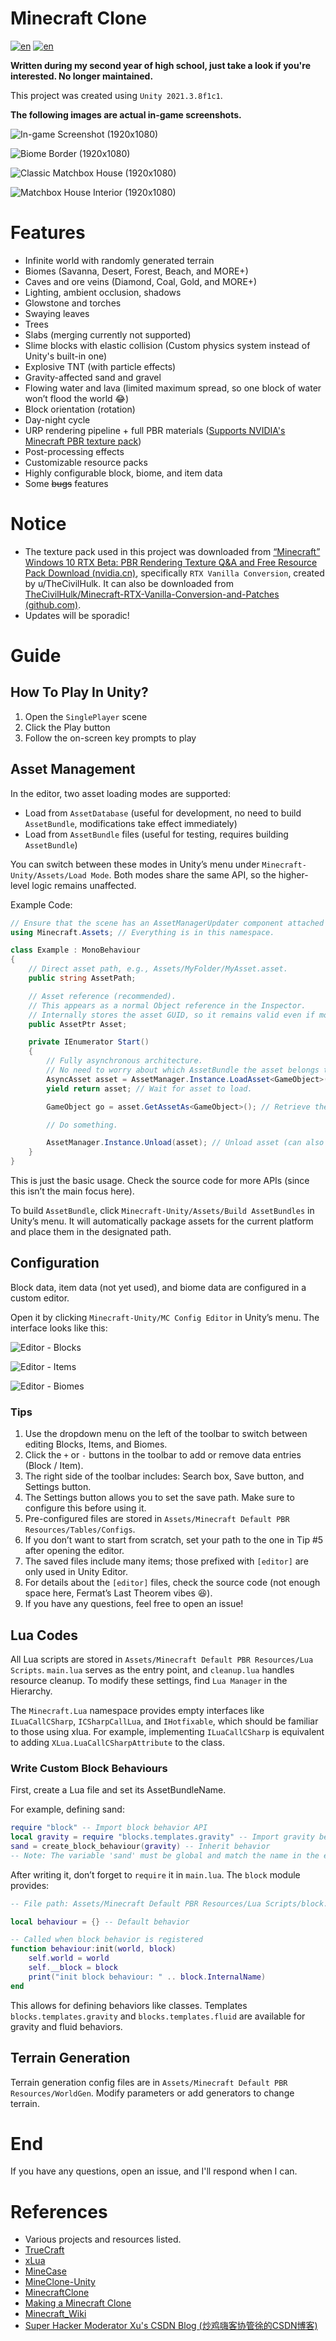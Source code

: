 # Minecraft Clone
[![en](https://img.shields.io/badge/lang-en-blue.svg)](README.en.md)
[![en](https://img.shields.io/badge/lang-zh--CN-red.svg)](README.md)

**Written during my second year of high school, just take a look if you're interested. No longer maintained.**

This project was created using `Unity 2021.3.8f1c1`.

**The following images are actual in-game screenshots.**

![In-game Screenshot (1920x1080)](/Recordings/Capture.png)

![Biome Border (1920x1080)](/Recordings/biome.png)

![Classic Matchbox House (1920x1080)](/Recordings/house.png)

![Matchbox House Interior (1920x1080)](/Recordings/house_inside.png)

# Features

* Infinite world with randomly generated terrain
* Biomes (Savanna, Desert, Forest, Beach, and MORE+)
* Caves and ore veins (Diamond, Coal, Gold, and MORE+)
* Lighting, ambient occlusion, shadows
* Glowstone and torches
* Swaying leaves
* Trees
* Slabs (merging currently not supported)
* Slime blocks with elastic collision (Custom physics system instead of Unity's built-in one)
* Explosive TNT (with particle effects)
* Gravity-affected sand and gravel
* Flowing water and lava (limited maximum spread, so one block of water won’t flood the world 😂)
* Block orientation (rotation)
* Day-night cycle
* URP rendering pipeline + full PBR materials ([Supports NVIDIA's Minecraft PBR texture pack](https://www.nvidia.cn/geforce/guides/minecraft-rtx-texturing-guide/))
* Post-processing effects
* Customizable resource packs
* Highly configurable block, biome, and item data
* Some ~~bugs~~ features

# Notice

* The texture pack used in this project was downloaded from [“Minecraft” Windows 10 RTX Beta: PBR Rendering Texture Q&A and Free Resource Pack Download (nvidia.cn)](https://www.nvidia.cn/geforce/news/minecraft-with-rtx-beta-your-pbr-questions-answered/), specifically `RTX Vanilla Conversion`, created by u/TheCivilHulk. It can also be downloaded from [TheCivilHulk/Minecraft-RTX-Vanilla-Conversion-and-Patches (github.com)](https://github.com/TheCivilHulk/Minecraft-RTX-Vanilla-Conversion-and-Patches).
* Updates will be sporadic!

# Guide

## How To Play In Unity?

1. Open the `SinglePlayer` scene
2. Click the Play button
3. Follow the on-screen key prompts to play

## Asset Management

In the editor, two asset loading modes are supported:

* Load from `AssetDatabase` (useful for development, no need to build `AssetBundle`, modifications take effect immediately)
* Load from `AssetBundle` files (useful for testing, requires building `AssetBundle`)

You can switch between these modes in Unity’s menu under `Minecraft-Unity/Assets/Load Mode`. Both modes share the same API, so the higher-level logic remains unaffected.

Example Code:

```c#
// Ensure that the scene has an AssetManagerUpdater component attached with proper settings, or manually initialize AssetManager.
using Minecraft.Assets; // Everything is in this namespace.

class Example : MonoBehaviour
{
    // Direct asset path, e.g., Assets/MyFolder/MyAsset.asset.
    public string AssetPath;

    // Asset reference (recommended).
    // This appears as a normal Object reference in the Inspector.
    // Internally stores the asset GUID, so it remains valid even if moved or renamed.
    public AssetPtr Asset;

    private IEnumerator Start()
    {
        // Fully asynchronous architecture.
        // No need to worry about which AssetBundle the asset belongs to.
        AsyncAsset asset = AssetManager.Instance.LoadAsset<GameObject>(Asset); // Can also use AssetPath.
        yield return asset; // Wait for asset to load.

        GameObject go = asset.GetAssetAs<GameObject>(); // Retrieve the object.

        // Do something.

        AssetManager.Instance.Unload(asset); // Unload asset (can also unload by name).
    }
}
```

This is just the basic usage. Check the source code for more APIs (since this isn’t the main focus here).

To build `AssetBundle`, click `Minecraft-Unity/Assets/Build AssetBundles` in Unity’s menu. It will automatically package assets for the current platform and place them in the designated path.

## Configuration

Block data, item data (not yet used), and biome data are configured in a custom editor.

Open it by clicking `Minecraft-Unity/MC Config Editor` in Unity’s menu. The interface looks like this:

![Editor - Blocks](EditorRecordings/mc_config_editor_block.png)

![Editor - Items](EditorRecordings/mc_config_editor_item.png)

![Editor - Biomes](EditorRecordings/mc_config_editor_biome.png)

### Tips

1. Use the dropdown menu on the left of the toolbar to switch between editing Blocks, Items, and Biomes.
2. Click the `+` or `-` buttons in the toolbar to add or remove data entries (Block / Item).
3. The right side of the toolbar includes: Search box, Save button, and Settings button.
4. The Settings button allows you to set the save path. Make sure to configure this before using it.
5. Pre-configured files are stored in `Assets/Minecraft Default PBR Resources/Tables/Configs`.
6. If you don’t want to start from scratch, set your path to the one in Tip #5 after opening the editor.
7. The saved files include many items; those prefixed with `[editor]` are only used in Unity Editor.
8. For details about the `[editor]` files, check the source code (not enough space here, Fermat’s Last Theorem vibes 😆).
9. If you have any questions, feel free to open an issue!

## Lua Codes

All Lua scripts are stored in `Assets/Minecraft Default PBR Resources/Lua Scripts`. `main.lua` serves as the entry point, and `cleanup.lua` handles resource cleanup. To modify these settings, find `Lua Manager` in the Hierarchy.

The `Minecraft.Lua` namespace provides empty interfaces like `ILuaCallCSharp`, `ICSharpCallLua`, and `IHotfixable`, which should be familiar to those using xlua. For example, implementing `ILuaCallCSharp` is equivalent to adding `XLua.LuaCallCSharpAttribute` to the class.

### Write Custom Block Behaviours

First, create a Lua file and set its AssetBundleName.

For example, defining sand:

```lua
require "block" -- Import block behavior API
local gravity = require "blocks.templates.gravity" -- Import gravity behavior template
sand = create_block_behaviour(gravity) -- Inherit behavior
-- Note: The variable 'sand' must be global and match the name in the editor config.
```

After writing it, don’t forget to `require` it in `main.lua`. The `block` module provides:

```lua
-- File path: Assets/Minecraft Default PBR Resources/Lua Scripts/block.lua

local behaviour = {} -- Default behavior

-- Called when block behavior is registered
function behaviour:init(world, block)
    self.world = world
    self.__block = block
    print("init block behaviour: " .. block.InternalName)
end
```

This allows for defining behaviors like classes. Templates `blocks.templates.gravity` and `blocks.templates.fluid` are available for gravity and fluid behaviors.

## Terrain Generation

Terrain generation config files are in `Assets/Minecraft Default PBR Resources/WorldGen`. Modify parameters or add generators to change terrain.

# End

If you have any questions, open an issue, and I'll respond when I can.

# References

* Various projects and resources listed.
* [TrueCraft](https://github.com/ddevault/TrueCraft)
* [xLua](https://github.com/Tencent/xLua)
* [MineCase](https://github.com/dotnetGame/MineCase)
* [MineClone-Unity](https://github.com/bodhid/MineClone-Unity)
* [MinecraftClone](https://github.com/Shedelbower/MinecraftClone)
* [Making a Minecraft Clone](https://www.shedelbower.dev/projects/minecraft_clone/)
* [Minecraft_Wiki](https://minecraft-zh.gamepedia.com/Minecraft_Wiki)
* [Super Hacker Moderator Xu's CSDN Blog (炒鸡嗨客协管徐的CSDN博客)](https://blog.csdn.net/xfgryujk)
